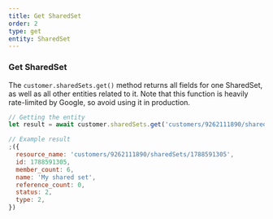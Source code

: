 ```yaml
---
title: Get SharedSet
order: 2
type: get
entity: SharedSet
---
```


### Get SharedSet

The `customer.sharedSets.get()` method returns all fields for one SharedSet, as well as all other entities related to it. Note that this function is heavily rate-limited by Google, so avoid using it in production.

```javascript
// Getting the entity
let result = await customer.sharedSets.get('customers/9262111890/sharedSets/1788591305')
```

```javascript
// Example result
;({
  resource_name: 'customers/9262111890/sharedSets/1788591305',
  id: 1788591305,
  member_count: 6,
  name: 'My shared set',
  reference_count: 0,
  status: 2,
  type: 2,
})
```

